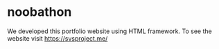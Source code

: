 # noobathon
We developed this portfolio website using HTML framework. To see the website visit https://svsproject.me/
